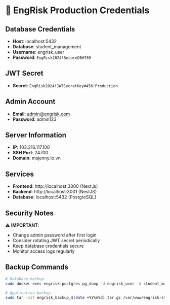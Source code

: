 # 🔐 EngRisk Production Credentials

## Database Credentials

- **Host**: localhost:5432
- **Database**: student_management
- **Username**: engrisk_user
- **Password**: `EngRisk2024!SecureDB#789`

## JWT Secret

- **Secret**: `EngRisk2024!JWTSecretKey#456!Production`

## Admin Account

- **Email**: admin@engrisk.com
- **Password**: admin123

## Server Information

- **IP**: 103.216.117.100
- **SSH Port**: 24700
- **Domain**: msjenny.io.vn

## Services

- **Frontend**: http://localhost:3000 (Next.js)
- **Backend**: http://localhost:3001 (NestJS)
- **Database**: localhost:5432 (PostgreSQL)

## Security Notes

⚠️ **IMPORTANT**:

- Change admin password after first login
- Consider rotating JWT secret periodically
- Keep database credentials secure
- Monitor access logs regularly

## Backup Commands

```bash
# Database backup
sudo docker exec engrisk-postgres pg_dump -U engrisk_user -d student_management > backup_$(date +%Y%m%d).sql

# Application backup
sudo tar -czf engrisk_backup_$(date +%Y%m%d).tar.gz /var/www/engrisk-student-management/
```

